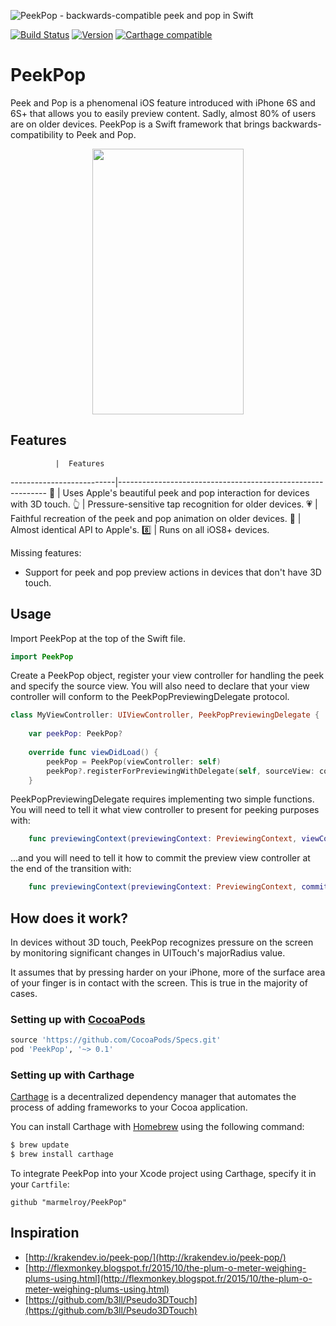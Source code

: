 ![PeekPop - backwards-compatible peek and pop in Swift](https://cloud.githubusercontent.com/assets/889949/13729164/1df56d7a-e92f-11e5-8190-4188f7e848aa.png)

[![Build Status](https://travis-ci.org/marmelroy/PeekPop.svg?branch=master)](https://travis-ci.org/marmelroy/PeekPop) [![Version](http://img.shields.io/cocoapods/v/PeekPop.svg)](http://cocoapods.org/?q=PeekPop)
[![Carthage compatible](https://img.shields.io/badge/Carthage-compatible-4BC51D.svg?style=flat)](https://github.com/Carthage/Carthage)

# PeekPop
Peek and Pop is a phenomenal iOS feature introduced with iPhone 6S and 6S+ that allows you to easily preview content. Sadly, almost 80% of users are on older devices. PeekPop is a Swift framework that brings backwards-compatibility to Peek and Pop.  

<p align="center"><img src="http://i.giphy.com/3o7ablu0adICfQ3OXC.gif" width="242" height="425"/></p>

## Features


              |  Features
--------------------------|------------------------------------------------------------
:star2: | Uses Apple's beautiful peek and pop interaction for devices with 3D touch.
:point_up_2: | Pressure-sensitive tap recognition for older devices.
:heartpulse: | Faithful recreation of the peek and pop animation on older devices. 
:iphone: | Almost identical API to Apple's.
:eight: | Runs on all iOS8+ devices.

Missing features:
- Support for peek and pop preview actions in devices that don't have 3D touch. 

## Usage

Import PeekPop at the top of the Swift file.

```swift
import PeekPop
```

Create a PeekPop object, register your view controller for handling the peek and specify the source view. You will also need to declare that your view controller will conform to the PeekPopPreviewingDelegate protocol.

```swift
class MyViewController: UIViewController, PeekPopPreviewingDelegate {
    
    var peekPop: PeekPop?
        
    override func viewDidLoad() {
        peekPop = PeekPop(viewController: self)
        peekPop?.registerForPreviewingWithDelegate(self, sourceView: collectionView)
    }
```

PeekPopPreviewingDelegate requires implementing two simple functions. You will need to tell it what view controller to present for peeking purposes with: 
```swift
    func previewingContext(previewingContext: PreviewingContext, viewControllerForLocation location: CGPoint) -> UIViewController?
```

...and you will need to tell it how to commit the preview view controller at the end of the transition with: 
```swift
    func previewingContext(previewingContext: PreviewingContext, commitViewController viewControllerToCommit: UIViewController)
```

## How does it work? 

In devices without 3D touch, PeekPop recognizes pressure on the screen by monitoring significant changes in UITouch's majorRadius value. 

It assumes that by pressing harder on your iPhone, more of the surface area of your finger is in contact with the screen. This is true in the majority of cases. 

### Setting up with [CocoaPods](http://cocoapods.org/?q=PeekPop)
```ruby
source 'https://github.com/CocoaPods/Specs.git'
pod 'PeekPop', '~> 0.1'
```

### Setting up with Carthage

[Carthage](https://github.com/Carthage/Carthage) is a decentralized dependency manager that automates the process of adding frameworks to your Cocoa application.

You can install Carthage with [Homebrew](http://brew.sh/) using the following command:

```bash
$ brew update
$ brew install carthage
```

To integrate PeekPop into your Xcode project using Carthage, specify it in your `Cartfile`:

```ogdl
github "marmelroy/PeekPop"
```

## Inspiration
- [http://krakendev.io/peek-pop/](http://krakendev.io/peek-pop/)
- [http://flexmonkey.blogspot.fr/2015/10/the-plum-o-meter-weighing-plums-using.html](http://flexmonkey.blogspot.fr/2015/10/the-plum-o-meter-weighing-plums-using.html)
- [https://github.com/b3ll/Pseudo3DTouch](https://github.com/b3ll/Pseudo3DTouch)

